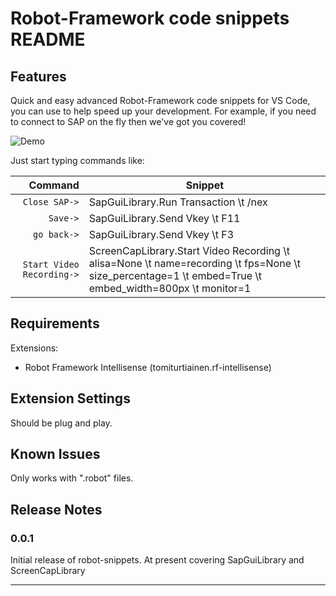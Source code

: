 # Robot-Framework code snippets README


## Features

Quick and easy advanced Robot-Framework code snippets for VS Code, you can use to help speed up your development. For example, if you need to connect to SAP on the fly then we've got you covered! 

![Demo](resources/Robot-Snippets.gif)

Just start typing commands like:

| Command  | Snippet |
| -------: | ------- |
| `Close SAP->` | SapGuiLibrary.Run Transaction \t /nex |
| `Save->` | SapGuiLibrary.Send Vkey \t F11 |
| `go back->` | SapGuiLibrary.Send Vkey \t F3 |
| `Start Video Recording->` | ScreenCapLibrary.Start Video Recording \t alisa=None \t name=recording \t fps=None \t size_percentage=1 \t embed=True \t embed_width=800px \t monitor=1 |

## Requirements

Extensions:
- Robot Framework Intellisense (tomiturtiainen.rf-intellisense)


## Extension Settings

Should be plug and play.

## Known Issues

Only works with ".robot" files.

## Release Notes

### 0.0.1

Initial release of robot-snippets. At present covering SapGuiLibrary and ScreenCapLibrary


-----------------------------------------------------------------------------------------------------------